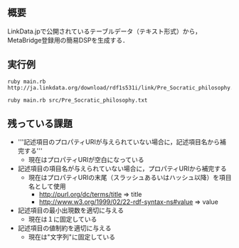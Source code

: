 ## 概要

LinkData.jpで公開されているテーブルデータ（テキスト形式）から，MetaBridge登録用の簡易DSPを生成する．

## 実行例

    ruby main.rb http://ja.linkdata.org/download/rdf1s531i/link/Pre_Socratic_philosophy.txt

    ruby main.rb src/Pre_Socratic_philosophy.txt

## 残っている課題

* '''記述項目のプロパティURIが与えられていない場合に，記述項目名から補完する'''
    * 現在はプロパティURIが空白になっている
* 記述項目の項目名が与えられていない場合に，プロパティURIから補完する
    * 現在はプロパティURIの末尾（スラッシュあるいはハッシュ以降）を項目名として使用
        * http://purl.org/dc/terms/title => title
        * http://www.w3.org/1999/02/22-rdf-syntax-ns#value => value
* 記述項目の最小出現数を適切に与える
    * 現在は１に固定している
* 記述項目の値制約を適切に与える
    * 現在は"文字列"に固定している
